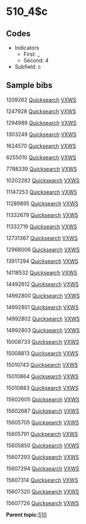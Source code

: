 # 510\_4$c

## Codes

-   Indicators
    -   First: \_
    -   Second: 4
-   Subfield: c

## Sample bibs

1209262 [Quicksearch](https://search.library.yale.edu/catalog/1209262) [VXWS](http://prodorbis.library.yale.edu:7014/vxws/GetHoldingsService?bibId=1209262)

1247928 [Quicksearch](https://search.library.yale.edu/catalog/1247928) [VXWS](http://prodorbis.library.yale.edu:7014/vxws/GetHoldingsService?bibId=1247928)

1294989 [Quicksearch](https://search.library.yale.edu/catalog/1294989) [VXWS](http://prodorbis.library.yale.edu:7014/vxws/GetHoldingsService?bibId=1294989)

1303249 [Quicksearch](https://search.library.yale.edu/catalog/1303249) [VXWS](http://prodorbis.library.yale.edu:7014/vxws/GetHoldingsService?bibId=1303249)

1624570 [Quicksearch](https://search.library.yale.edu/catalog/1624570) [VXWS](http://prodorbis.library.yale.edu:7014/vxws/GetHoldingsService?bibId=1624570)

6255010 [Quicksearch](https://search.library.yale.edu/catalog/6255010) [VXWS](http://prodorbis.library.yale.edu:7014/vxws/GetHoldingsService?bibId=6255010)

7788339 [Quicksearch](https://search.library.yale.edu/catalog/7788339) [VXWS](http://prodorbis.library.yale.edu:7014/vxws/GetHoldingsService?bibId=7788339)

10202282 [Quicksearch](https://search.library.yale.edu/catalog/10202282) [VXWS](http://prodorbis.library.yale.edu:7014/vxws/GetHoldingsService?bibId=10202282)

11147253 [Quicksearch](https://search.library.yale.edu/catalog/11147253) [VXWS](http://prodorbis.library.yale.edu:7014/vxws/GetHoldingsService?bibId=11147253)

11289895 [Quicksearch](https://search.library.yale.edu/catalog/11289895) [VXWS](http://prodorbis.library.yale.edu:7014/vxws/GetHoldingsService?bibId=11289895)

11332679 [Quicksearch](https://search.library.yale.edu/catalog/11332679) [VXWS](http://prodorbis.library.yale.edu:7014/vxws/GetHoldingsService?bibId=11332679)

11332719 [Quicksearch](https://search.library.yale.edu/catalog/11332719) [VXWS](http://prodorbis.library.yale.edu:7014/vxws/GetHoldingsService?bibId=11332719)

12731367 [Quicksearch](https://search.library.yale.edu/catalog/12731367) [VXWS](http://prodorbis.library.yale.edu:7014/vxws/GetHoldingsService?bibId=12731367)

12968006 [Quicksearch](https://search.library.yale.edu/catalog/12968006) [VXWS](http://prodorbis.library.yale.edu:7014/vxws/GetHoldingsService?bibId=12968006)

13917294 [Quicksearch](https://search.library.yale.edu/catalog/13917294) [VXWS](http://prodorbis.library.yale.edu:7014/vxws/GetHoldingsService?bibId=13917294)

14118532 [Quicksearch](https://search.library.yale.edu/catalog/14118532) [VXWS](http://prodorbis.library.yale.edu:7014/vxws/GetHoldingsService?bibId=14118532)

14492612 [Quicksearch](https://search.library.yale.edu/catalog/14492612) [VXWS](http://prodorbis.library.yale.edu:7014/vxws/GetHoldingsService?bibId=14492612)

14992800 [Quicksearch](https://search.library.yale.edu/catalog/14992800) [VXWS](http://prodorbis.library.yale.edu:7014/vxws/GetHoldingsService?bibId=14992800)

14992801 [Quicksearch](https://search.library.yale.edu/catalog/14992801) [VXWS](http://prodorbis.library.yale.edu:7014/vxws/GetHoldingsService?bibId=14992801)

14992802 [Quicksearch](https://search.library.yale.edu/catalog/14992802) [VXWS](http://prodorbis.library.yale.edu:7014/vxws/GetHoldingsService?bibId=14992802)

14992803 [Quicksearch](https://search.library.yale.edu/catalog/14992803) [VXWS](http://prodorbis.library.yale.edu:7014/vxws/GetHoldingsService?bibId=14992803)

15008733 [Quicksearch](https://search.library.yale.edu/catalog/15008733) [VXWS](http://prodorbis.library.yale.edu:7014/vxws/GetHoldingsService?bibId=15008733)

15008813 [Quicksearch](https://search.library.yale.edu/catalog/15008813) [VXWS](http://prodorbis.library.yale.edu:7014/vxws/GetHoldingsService?bibId=15008813)

15010743 [Quicksearch](https://search.library.yale.edu/catalog/15010743) [VXWS](http://prodorbis.library.yale.edu:7014/vxws/GetHoldingsService?bibId=15010743)

15010864 [Quicksearch](https://search.library.yale.edu/catalog/15010864) [VXWS](http://prodorbis.library.yale.edu:7014/vxws/GetHoldingsService?bibId=15010864)

15010883 [Quicksearch](https://search.library.yale.edu/catalog/15010883) [VXWS](http://prodorbis.library.yale.edu:7014/vxws/GetHoldingsService?bibId=15010883)

15602605 [Quicksearch](https://search.library.yale.edu/catalog/15602605) [VXWS](http://prodorbis.library.yale.edu:7014/vxws/GetHoldingsService?bibId=15602605)

15602687 [Quicksearch](https://search.library.yale.edu/catalog/15602687) [VXWS](http://prodorbis.library.yale.edu:7014/vxws/GetHoldingsService?bibId=15602687)

15605705 [Quicksearch](https://search.library.yale.edu/catalog/15605705) [VXWS](http://prodorbis.library.yale.edu:7014/vxws/GetHoldingsService?bibId=15605705)

15605791 [Quicksearch](https://search.library.yale.edu/catalog/15605791) [VXWS](http://prodorbis.library.yale.edu:7014/vxws/GetHoldingsService?bibId=15605791)

15605850 [Quicksearch](https://search.library.yale.edu/catalog/15605850) [VXWS](http://prodorbis.library.yale.edu:7014/vxws/GetHoldingsService?bibId=15605850)

15607293 [Quicksearch](https://search.library.yale.edu/catalog/15607293) [VXWS](http://prodorbis.library.yale.edu:7014/vxws/GetHoldingsService?bibId=15607293)

15607294 [Quicksearch](https://search.library.yale.edu/catalog/15607294) [VXWS](http://prodorbis.library.yale.edu:7014/vxws/GetHoldingsService?bibId=15607294)

15607314 [Quicksearch](https://search.library.yale.edu/catalog/15607314) [VXWS](http://prodorbis.library.yale.edu:7014/vxws/GetHoldingsService?bibId=15607314)

15607320 [Quicksearch](https://search.library.yale.edu/catalog/15607320) [VXWS](http://prodorbis.library.yale.edu:7014/vxws/GetHoldingsService?bibId=15607320)

15607726 [Quicksearch](https://search.library.yale.edu/catalog/15607726) [VXWS](http://prodorbis.library.yale.edu:7014/vxws/GetHoldingsService?bibId=15607726)

**Parent topic:**[510](../../tags/510/510.md)

